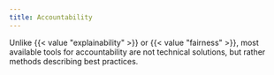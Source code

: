 ```yaml
---
title: Accountability
---
```


Unlike  {{< value "explainability" >}} or {{< value "fairness" >}}, most available tools for accountability are not technical solutions, but rather methods describing best practices.
